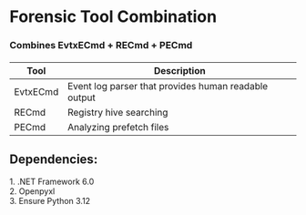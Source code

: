 # **Forensic Tool Combination**

### Combines EvtxECmd + RECmd + PECmd

####   

| Tool | Description |  
| --------- | ---------------------------------------------------- |  
| EvtxECmd | Event log parser that provides human readable output |  
| RECmd | Registry hive searching |  
| PECmd | Analyzing prefetch files |  

## Dependencies:

1\. .NET Framework 6.0  
2\. Openpyxl  
3\. Ensure Python 3.12
